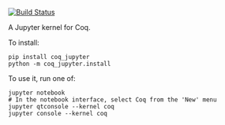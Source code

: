 [![Build Status](https://travis-ci.com/EugeneLoy/coq_jupyter.svg?branch=master)](https://travis-ci.com/EugeneLoy/coq_jupyter)

A Jupyter kernel for Coq.

To install:

    pip install coq_jupyter
    python -m coq_jupyter.install

To use it, run one of:

    jupyter notebook
    # In the notebook interface, select Coq from the 'New' menu
    jupyter qtconsole --kernel coq
    jupyter console --kernel coq
